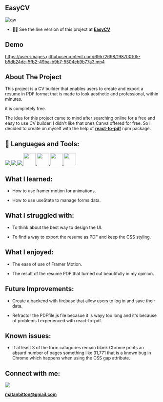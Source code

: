 ## EasyCV

![qw](https://user-images.githubusercontent.com/69572698/198302336-bd288236-5b56-4117-a2cc-381da92ba949.png)

- 👨‍💻 See the live version of this project at **[EasyCV](https://matanbitton.github.io/cv-app/)**

## Demo

https://user-images.githubusercontent.com/69572698/198700105-b5db24dc-5fb2-49ba-b9b7-5504eb9b77a3.mp4

## About The Project

This project is a CV builder that enables users to create and export a resume in PDF format that is made to look aesthetic and professional, within minutes.

it is completely free.

The idea for this project came to mind after searching online for a free and easy to use CV builder.
I didn't like that ones Canva offered for free.
So I decided to create on myself with the help of **[react-to-pdf](https://www.npmjs.com/package/react-to-pdf)** npm package.

## 🚀 Languages and Tools:

<p align="left"> 
    <a href="https://developer.mozilla.org/en-US/docs/Web/JavaScript" target="_blank"> <img src="https://img.icons8.com/color/48/000000/javascript.png"/> </a> 
    <a href="https://www.w3.org/html/" target="_blank"> <img src="https://img.icons8.com/color/48/000000/html-5.png"/> </a> 
    <a href="https://www.w3schools.com/css/" target="_blank"> <img src="https://img.icons8.com/color/48/000000/css3.png"/> </a> 
     <a href="https://reactjs.org/"> <img src="https://upload.wikimedia.org/wikipedia/commons/thumb/a/a7/React-icon.svg/2300px-React-icon.svg.png" style = "width: 40px"> </a>
       <a href="https://tailwindcss.com/"> <img src="https://upload.wikimedia.org/wikipedia/commons/thumb/d/d5/Tailwind_CSS_Logo.svg/2048px-Tailwind_CSS_Logo.svg.png" style = "width: 40px"> </a>
   <a href="https://webpack.js.org/"> <img src="https://webpack.js.org/icon-pwa-512x512.d3dae4189855b3a72ff9.png" style = "width: 40px"> </a>
   <a href="https://www.framer.com/?utm_source=google&utm_medium=adwords&utm_campaign=TW-WW-All-GS-UA-Traffic-20190326-Brand.Bmm_WW-All-GS-KEY-x-1399-Brand.Bmm-Framer" > <img src="https://pagepro.co/blog/wp-content/uploads/2020/03/framer-motion.png" style = "width: 40px"> </a>
</p>

## What I learned:

- How to use framer motion for animations.

- How to use useState to manage forms data.

## What I struggled with:

- To think about the best way to design the UI.

- To find a way to export the resume as PDF and keep the CSS styling.

## What I enjoyed:

- The ease of use of Framer Motion.

- The result of the resume PDF that turned out beautifully in my opinion.

## Future Improvements:

- Create a backend with firebase that allow users to log in and save their data.

- Refractor the PDFfile.js file becasue it is wayy too long and it's because of problems I experienced with react-to-pdf.

## Known issues:

- If at least 3 of the form catagories remain blank Chrome prints an absurd number of pages something like 31,771 that is a known bug in Chrome which happens when using the CSS gap attribute.

## Connect with me:

<p align="left">

<a href = "https://www.linkedin.com/in/matan-bitton-90a054210/"><img src="https://img.icons8.com/fluent/48/000000/linkedin.png"/></a>

**matanbitton@gmail.com**
